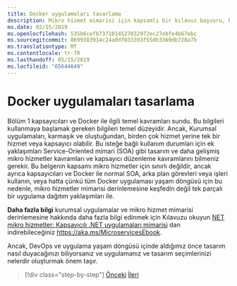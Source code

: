 ```yaml
---
title: Docker uygulamaları tasarlama
description: Mikro hizmet mimarisi için kapsamlı bir kılavuz başvuru, bir konu olduğu için burada bulabilirsiniz, bu kılavuzda ayrıntılı değil.
ms.date: 02/15/2019
ms.openlocfilehash: 535b6cefb7371014527032972ec27ebfe4b67ebc
ms.sourcegitcommit: 8699383914c24a0df033393f55db3369db728a7b
ms.translationtype: MT
ms.contentlocale: tr-TR
ms.lasthandoff: 05/15/2019
ms.locfileid: "65644649"
---
```

# <a name="design-docker-applications"></a>Docker uygulamaları tasarlama

Bölüm 1 kapsayıcıları ve Docker ile ilgili temel kavramları sundu. Bu bilgileri kullanmaya başlamak gereken bilgileri temel düzeyidir. Ancak, Kurumsal uygulamaları, karmaşık ve oluştuğundan, birden çok hizmet yerine tek bir hizmet veya kapsayıcı olabilir. Bu isteğe bağlı kullanım durumları için ek yaklaşımları Service-Oriented mimari (SOA) gibi tasarım ve daha gelişmiş mikro hizmetler kavramları ve kapsayıcı düzenleme kavramlarını bilmeniz gerekir. Bu belgenin kapsamı mikro hizmetler için sınırlı değildir, ancak ayrıca kapsayıcıları ve Docker ile normal SOA, arka plan görevleri veya işleri kullanın, veya hatta çünkü tüm Docker uygulaması yaşam döngüsü için bu nedenle, mikro hizmetler mimarisi derinlemesine keşfedin değil tek parçalı bir uygulama dağıtım yaklaşımları ile.

**Daha fazla bilgi** kurumsal uygulamalar ve mikro hizmet mimarisi derinlemesine hakkında daha fazla bilgi edinmek için Kılavuzu okuyun [NET mikro hizmetler: Kapsayıcılı .NET uygulamaları mimarisi](../../microservices-architecture/index.md) dan indirebileceğiniz <https://aka.ms/MicroservicesEbook>.

Ancak, DevOps ve uygulama yaşam döngüsü içinde aldığımız önce tasarım nasıl duyacağınızı biliyorsanız ve uygulamanız ve tasarım seçimlerinizi nelerdir oluşturmak önem taşır.

>[!div class="step-by-step"]
>[Önceki](index.md)
>[İleri](common-container-design-principles.md)
